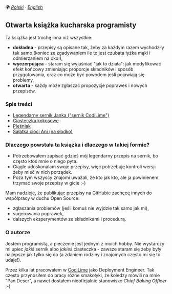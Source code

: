 🌍
*[Polski](README.md) ∙ [English](README-en.md)*

Otwarta książka kucharska programisty
-------------------------------------

Ta książka jest trochę inna niż wszystkie:

* **dokładna** - przepisy są opisane tak, żeby za każdym razem wychodziły tak
  samo (koniec ze zgadywaniem ile to jest czubata łyżka mąki i odmierzaniem na
  oko!),
* **wyczerpująca** - staram się wyjaśniać "jak to działa": jak modyfikować
  efekt końcowy zmieniając proporcje składników i sposób przygotowania, oraz co
  może być powodem jeśli pojawiają się problemy,
* **otwarta** - każdy może zgłaszać propozycje poprawek i nowych przepisów.


### Spis treści

* [Legendarny sernik Janka ("sernik CodiLime")](sernik-codilime/README.md)
* [Ciasteczka kokosowe](ciasteczka-kokosowe/README.md)
* [Pleśniak](pleśniak/README.md)
* [Sałatka cioci Ani (na słodko)](sałatka-ananasowo-ryżowa/README.md)


### Dlaczego powstała ta książka i dlaczego w takiej formie?

* Potrzebowałem zapisać gdzieś mój legendarny przepis na sernik, bo często ktoś
  mnie o niego pyta.
* Ciągle udoskonalam swoje przepisy, więc potrzebuję kontroli wersji żeby mieć
  w nich porządek.
* Poza tym wszyscy znajomi uważali, że kto jak kto, ale ja powinienem trzymać
  swoje przepisy w gicie ;-)

Mam nadzieję, że publikując przepisy na GitHubie zachęcę innych do współpracy w
duchu Open Source:

* zgłaszania problemów (jeśli komuś nie wyjdzie tak samo jak mi),
* sugerowania poprawek,
* dalszych eksperymentów ze składnikami i procedurą.


### O autorze

Jestem programistą, a pieczenie jest jednym z moich hobby. Nie wystarczy mi
upiec _jakiś_ sernik albo _jakieś_ ciasteczka - zawsze staram się żeby były
najlepsze jak tylko się da (a zdaniem rodziny i znajomych często mi się to
udaje!).

Przez kilka lat pracowałem w [CodiLime](https://www.codilime.com/) jako
Deployment Engineer. Tak często przynosiłem do pracy różne smakołyki, że
koledzy mówili na mnie "Pan Deser", a nawet dostałem nieoficjalnie stanowisko
*Chief Baking Officer* ;-)
